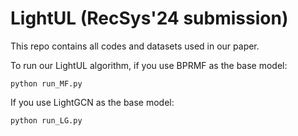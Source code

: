 # LightUL (RecSys'24 submission)

This repo contains all codes and datasets used in our paper.

To run our LightUL algorithm, if you use BPRMF as the base model:

```
python run_MF.py
```

If you use LightGCN as the base model:

```
python run_LG.py 
```
